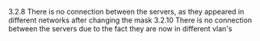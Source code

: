 3.2.8 
There is no connection between the servers, as they appeared in different networks after changing the mask
3.2.10
There is no connection between the servers due to the fact they are now in different vlan's
